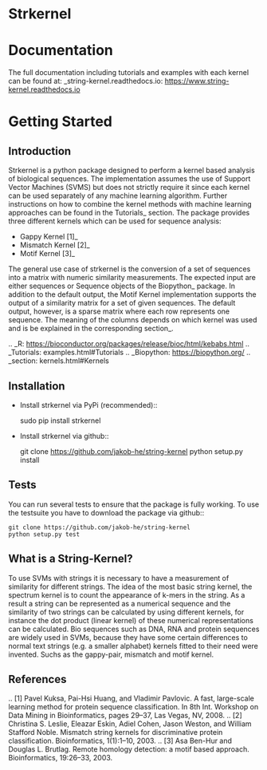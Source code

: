 Strkernel
=========

Documentation
=============

The full documentation including tutorials and examples with each kernel can be found at: _string-kernel.readthedocs.io: https://www.string-kernel.readthedocs.io


Getting Started
===============

Introduction
------------

Strkernel is a python package designed to perform a kernel based analysis of biological sequences. The implementation assumes the use of Support Vector Machines (SVMS) but does not strictly require it since each kernel can be used separately of any machine learning algorithm. Further instructions on how to combine the kernel methods with machine learning approaches can be found in the Tutorials_ section. The package provides three different kernels which can be used for sequence analysis:

- Gappy Kernel [1]_
- Mismatch Kernel [2]_
- Motif Kernel [3]_

The general use case of strkernel is the conversion of a set of sequences into a matrix with numeric similarity measurements. The expected input are either sequences or Sequence objects of the Biopython_ package. 
In addition to the default output, the Motif Kernel implementation supports the output of a similarity matrix for a set of given sequences. The default output, however, is a sparse matrix where each row represents one sequence. The meaning of the columns depends on which kernel was used and is be explained in the corresponding section_. 

.. _R: https://bioconductor.org/packages/release/bioc/html/kebabs.html
.. _Tutorials: examples.html#Tutorials
.. _Biopython: https://biopython.org/
.. _section: kernels.html#Kernels

Installation
------------

- Install strkernel via PyPi (recommended)::

     sudo pip install strkernel

- Install strkernel via github::

     git clone https://github.com/jakob-he/string-kernel
     python setup.py install

Tests
-----

You can run several tests to ensure that the package is fully working. To use the testsuite you have to download the package via github::

    git clone https://github.com/jakob-he/string-kernel
    python setup.py test



What is a String-Kernel?
-----------------
To use SVMs with strings it is necessary to have a measurement of similarity for different strings.
The idea of the most basic string kernel, the spectrum kernel is to count the appearance of k-mers in the string. As a result a string can be represented as a numerical sequence and the similarity of two strings can be calculated by using different kernels, for instance the dot product (linear kernel) of these numerical representations can be calculated.
Bio sequences such as DNA, RNA and protein sequences are widely used in SVMs, because they have some certain differences to normal text strings (e.g. a smaller alphabet) kernels fitted to their need were invented. Suchs as the gappy-pair, mismatch and motif kernel. 

References
----------

.. [1] Pavel Kuksa, Pai-Hsi Huang, and Vladimir Pavlovic. A fast, large-scale learning method for protein sequence classification. In 8th Int. Workshop on Data Mining in Bioinformatics, pages 29–37, Las Vegas, NV, 2008.
.. [2] Christina S. Leslie, Eleazar Eskin, Adiel Cohen, Jason Weston, and William Stafford Noble. Mismatch string kernels for discriminative protein classification. Bioinformatics, 1(1):1–10, 2003.
.. [3] Asa Ben-Hur and Douglas L. Brutlag. Remote homology detection: a motif based approach. Bioinformatics, 19:26–33, 2003.


